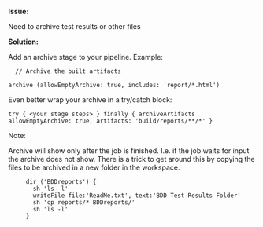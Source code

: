 **Issue:**

Need to archive test results or other files

**Solution:**

Add an archive stage to your pipeline.
Example:

`  // Archive the built artifacts`

`archive (allowEmptyArchive: true, includes: 'report/*.html')`

Even better wrap your archive in a try/catch block:

`try {
  <your stage steps>
} finally {
  archiveArtifacts allowEmptyArchive: true, artifacts: 'build/reports/**/*'
}`


Note: 

Archive will show only after the job is finished. I.e. if the job waits for input the archive does not show.
There is a trick to get around this by copying the files to be archived in a new folder in the workspace.

```
	 dir ('BDDreports') {
	   sh 'ls -l'
	   writeFile file:'ReadMe.txt', text:'BDD Test Results Folder'
	   sh 'cp reports/* BDDreports/'
	   sh 'ls -l'
	 }
```